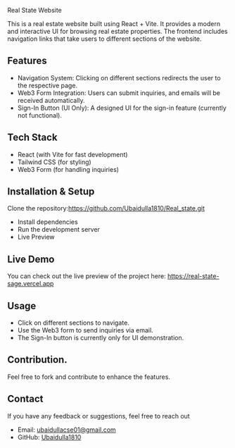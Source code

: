 Real State Website

This is a real estate website built using React + Vite. It provides a modern and interactive UI for browsing real estate properties. The frontend includes navigation links that take users to different sections of the website.

## Features

- Navigation System: Clicking on different sections redirects the user to the respective page.
- Web3 Form Integration: Users can submit inquiries, and emails will be received automatically.
- Sign-In Button (UI Only): A designed UI for the sign-in feature (currently not functional).

## Tech Stack

- React (with Vite for fast development)
- Tailwind CSS (for styling)
- Web3 Form (for handling inquiries)

## Installation & Setup

Clone the repository:https://github.com/Ubaidulla1810/Real_state.git
- Install dependencies
- Run the development server 
- Live Preview

## Live Demo

You can check out the live preview of the project here: https://real-state-sage.vercel.app

## Usage

- Click on different sections to navigate.
- Use the Web3 form to send inquiries via email.
- The Sign-In button is currently only for UI demonstration.

## Contribution.

Feel free to fork and contribute to enhance the features.

## Contact

If you have any feedback or suggestions, feel free to reach out
- Email: ubaidullacse01@gmail.com
- GitHub: [Ubaidulla1810](https://github.com/Ubaidulla1810)




